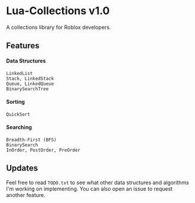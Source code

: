 # Lua-Collections v1.0
 A collections library for Roblox developers.

## Features
#### Data Structures
	LinkedList
	Stack, LinkedStack
	Queue, LinkedQueue
	BinarySearchTree
 
#### Sorting
	QuickSort
 
#### Searching
	Breadth-First (BFS)
	BinarySearch
	InOrder, PostOrder, PreOrder
 
## Updates
Feel free to read ``TODO.txt`` to see what other data structures and algorithms I'm working on implementing. You can also open an issue to request another feature.
